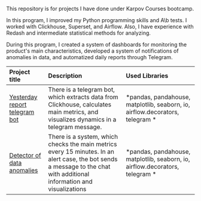 This repository is for projects I have done under Karpov Courses bootcamp.

In this program, I improved my Python programming skills and  A\b tests. I worked with Clickhouse, Superset, and Airflow. Also, I have experience with Redash and intermediate statistical methods for analyzing.

During this program, I created a system of dashboards for monitoring the product's main characteristics, developed a system of notifications of anomalies in data, and automatized daily reports through Telegram.

| Project title | Description | Used Libraries|
| :-------------------- | :--------------------- |:---------------------------|
| [Yesterday report telegram bot ](https://github.com/GeorgiiBelinskii/bootcamp/blob/main/yesterday_report_bot_tg.py) | There is a telegram bot, which extracts data from Clickhouse, calculates main metrics, and visualizes dynamics in a telegram message. | *pandas, pandahouse, matplotlib, seaborn, io, airflow.decorators, telegram  *  |
| [Detector of data anomalies](https://github.com/GeorgiiBelinskii/bootcamp/blob/main/detector_of_anomalies.py) | There is a system, which checks the main metrics every 15 minutes. In an alert case, the bot sends a message to the chat with additional information and visualizations | *pandas, pandahouse, matplotlib, seaborn, io, airflow.decorators, telegram *  |
